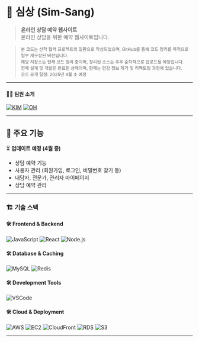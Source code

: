 # 🌿 심상 (Sim-Sang)
> **온라인 상담 예약 웹사이트**  
> 온라인 상담을 위한 예약 웹사이트입니다.  

> <sub> 본 코드는 산학 협력 프로젝트의 일환으로 작성되었으며, GitHub를 통해 코드 정리를 목적으로 일부 재구성된 버전입니다. </sub> <br/>
> <sub>해당 저장소는 현재 코드 정리 중이며, 정리된 소스는 추후 순차적으로 업로드될 예정입니다. </sub> <br/>
> <sub>전체 설계 및 개발은 완료된 상태이며, 현재는 민감 정보 제거 및 리팩토링 과정에 있습니다.</sub> <br />
> <sub>코드 공개 일정: 2025년 4월 초 예정</sub>

---

#### 👨‍💻 팀원 소개
[![KIM](https://img.shields.io/badge/FEBE-KIMKYOYEON-blue)](https://github.com/gyoyeon-kim)
[![OH](https://img.shields.io/badge/FEBE-OHHYESEUNG-green)](https://github.com/aovor)

---

## 🎯 주요 기능
⏳ **업데이트 예정 (4월 중)**  
- 상담 예약 기능  
- 사용자 관리 (회원가입, 로그인, 비밀번호 찾기 등)  
- 내담자, 전문가, 관리자 마이페이지
- 상담 예약 관리

---

### 🏗️ 기술 스택

#### 🛠️ **Frontend & Backend**
![JavaScript](https://img.shields.io/badge/JavaScript-F7DF1E?logo=javascript&logoColor=black)
![React](https://img.shields.io/badge/React-61DAFB?logo=react&logoColor=white)
![Node.js](https://img.shields.io/badge/Node.js-339933?logo=nodedotjs&logoColor=white)

#### 🛠️ **Database & Caching**
![MySQL](https://img.shields.io/badge/MySQL-4479A1?logo=mysql&logoColor=white)
![Redis](https://img.shields.io/badge/Redis-DC382D?logo=redis&logoColor=white)

#### 🛠️ **Development Tools**
![VSCode](https://img.shields.io/badge/VSCode-007ACC?logo=visualstudiocode&logoColor=white)

#### 🛠️ **Cloud & Deployment**
![AWS](https://img.shields.io/badge/AWS-232F3E?logo=amazonaws&logoColor=white)
![EC2](https://img.shields.io/badge/EC2-FF9900?logo=amazonec2&logoColor=white)
![CloudFront](https://img.shields.io/badge/CloudFront-232F3E?logo=cloudflare&logoColor=white)
![RDS](https://img.shields.io/badge/RDS-527FFF?logo=amazonrds&logoColor=white)
![S3](https://img.shields.io/badge/S3-569A31?logo=amazons3&logoColor=white)

---

